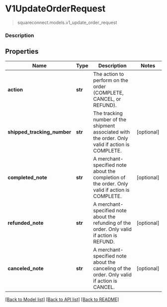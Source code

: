 # V1UpdateOrderRequest
> squareconnect.models.v1_update_order_request

### Description

## Properties
Name | Type | Description | Notes
------------ | ------------- | ------------- | -------------
**action** | **str** | The action to perform on the order (COMPLETE, CANCEL, or REFUND). |
**shipped_tracking_number** | **str** | The tracking number of the shipment associated with the order. Only valid if action is COMPLETE. | [optional]
**completed_note** | **str** | A merchant-specified note about the completion of the order. Only valid if action is COMPLETE. | [optional]
**refunded_note** | **str** | A merchant-specified note about the refunding of the order. Only valid if action is REFUND. | [optional]
**canceled_note** | **str** | A merchant-specified note about the canceling of the order. Only valid if action is CANCEL. | [optional]

[[Back to Model list]](../README.md#documentation-for-models) [[Back to API list]](../README.md#documentation-for-api-endpoints) [[Back to README]](../README.md)


